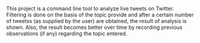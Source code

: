 This project is a command line tool to analyze live tweets on Twitter. Filtering is done on the basis of the topic provide and after a certain number of tweetss (as supplied by the user) are obtained, the result of analysis is shown. Also, the result becomes better over time by recording previous observations (if any) regarding the topic entered.
